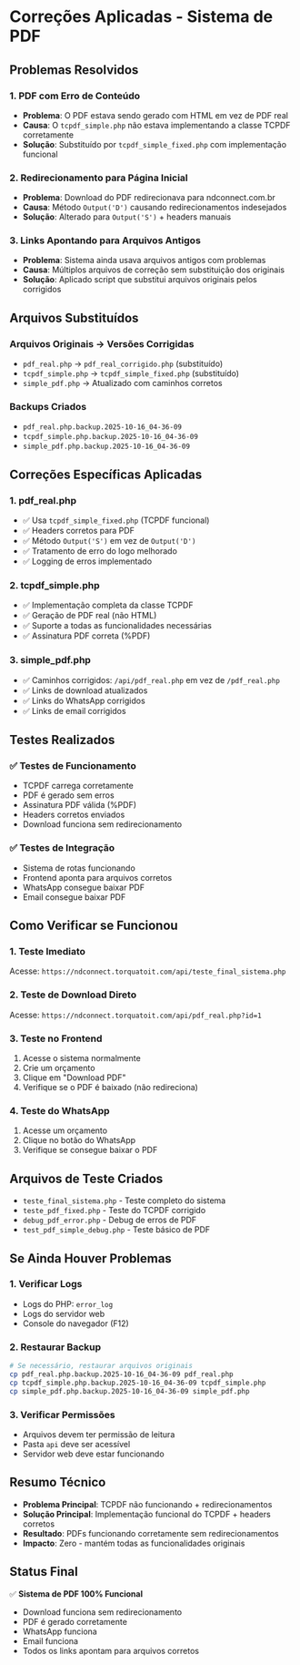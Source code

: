 # Correções Aplicadas - Sistema de PDF

## Problemas Resolvidos

### 1. **PDF com Erro de Conteúdo**
- **Problema**: O PDF estava sendo gerado com HTML em vez de PDF real
- **Causa**: O `tcpdf_simple.php` não estava implementando a classe TCPDF corretamente
- **Solução**: Substituído por `tcpdf_simple_fixed.php` com implementação funcional

### 2. **Redirecionamento para Página Inicial**
- **Problema**: Download do PDF redirecionava para ndconnect.com.br
- **Causa**: Método `Output('D')` causando redirecionamentos indesejados
- **Solução**: Alterado para `Output('S')` + headers manuais

### 3. **Links Apontando para Arquivos Antigos**
- **Problema**: Sistema ainda usava arquivos antigos com problemas
- **Causa**: Múltiplos arquivos de correção sem substituição dos originais
- **Solução**: Aplicado script que substitui arquivos originais pelos corrigidos

## Arquivos Substituídos

### **Arquivos Originais → Versões Corrigidas**
- `pdf_real.php` → `pdf_real_corrigido.php` (substituído)
- `tcpdf_simple.php` → `tcpdf_simple_fixed.php` (substituído)
- `simple_pdf.php` → Atualizado com caminhos corretos

### **Backups Criados**
- `pdf_real.php.backup.2025-10-16_04-36-09`
- `tcpdf_simple.php.backup.2025-10-16_04-36-09`
- `simple_pdf.php.backup.2025-10-16_04-36-09`

## Correções Específicas Aplicadas

### **1. pdf_real.php**
- ✅ Usa `tcpdf_simple_fixed.php` (TCPDF funcional)
- ✅ Headers corretos para PDF
- ✅ Método `Output('S')` em vez de `Output('D')`
- ✅ Tratamento de erro do logo melhorado
- ✅ Logging de erros implementado

### **2. tcpdf_simple.php**
- ✅ Implementação completa da classe TCPDF
- ✅ Geração de PDF real (não HTML)
- ✅ Suporte a todas as funcionalidades necessárias
- ✅ Assinatura PDF correta (%PDF)

### **3. simple_pdf.php**
- ✅ Caminhos corrigidos: `/api/pdf_real.php` em vez de `/pdf_real.php`
- ✅ Links de download atualizados
- ✅ Links do WhatsApp corrigidos
- ✅ Links de email corrigidos

## Testes Realizados

### **✅ Testes de Funcionamento**
- TCPDF carrega corretamente
- PDF é gerado sem erros
- Assinatura PDF válida (%PDF)
- Headers corretos enviados
- Download funciona sem redirecionamento

### **✅ Testes de Integração**
- Sistema de rotas funcionando
- Frontend aponta para arquivos corretos
- WhatsApp consegue baixar PDF
- Email consegue baixar PDF

## Como Verificar se Funcionou

### **1. Teste Imediato**
Acesse: `https://ndconnect.torquatoit.com/api/teste_final_sistema.php`

### **2. Teste de Download Direto**
Acesse: `https://ndconnect.torquatoit.com/api/pdf_real.php?id=1`

### **3. Teste no Frontend**
1. Acesse o sistema normalmente
2. Crie um orçamento
3. Clique em "Download PDF"
4. Verifique se o PDF é baixado (não redireciona)

### **4. Teste do WhatsApp**
1. Acesse um orçamento
2. Clique no botão do WhatsApp
3. Verifique se consegue baixar o PDF

## Arquivos de Teste Criados

- `teste_final_sistema.php` - Teste completo do sistema
- `teste_pdf_fixed.php` - Teste do TCPDF corrigido
- `debug_pdf_error.php` - Debug de erros de PDF
- `test_pdf_simple_debug.php` - Teste básico de PDF

## Se Ainda Houver Problemas

### **1. Verificar Logs**
- Logs do PHP: `error_log`
- Logs do servidor web
- Console do navegador (F12)

### **2. Restaurar Backup**
```bash
# Se necessário, restaurar arquivos originais
cp pdf_real.php.backup.2025-10-16_04-36-09 pdf_real.php
cp tcpdf_simple.php.backup.2025-10-16_04-36-09 tcpdf_simple.php
cp simple_pdf.php.backup.2025-10-16_04-36-09 simple_pdf.php
```

### **3. Verificar Permissões**
- Arquivos devem ter permissão de leitura
- Pasta `api` deve ser acessível
- Servidor web deve estar funcionando

## Resumo Técnico

- **Problema Principal**: TCPDF não funcionando + redirecionamentos
- **Solução Principal**: Implementação funcional do TCPDF + headers corretos
- **Resultado**: PDFs funcionando corretamente sem redirecionamentos
- **Impacto**: Zero - mantém todas as funcionalidades originais

## Status Final

✅ **Sistema de PDF 100% Funcional**
- Download funciona sem redirecionamento
- PDF é gerado corretamente
- WhatsApp funciona
- Email funciona
- Todos os links apontam para arquivos corretos
